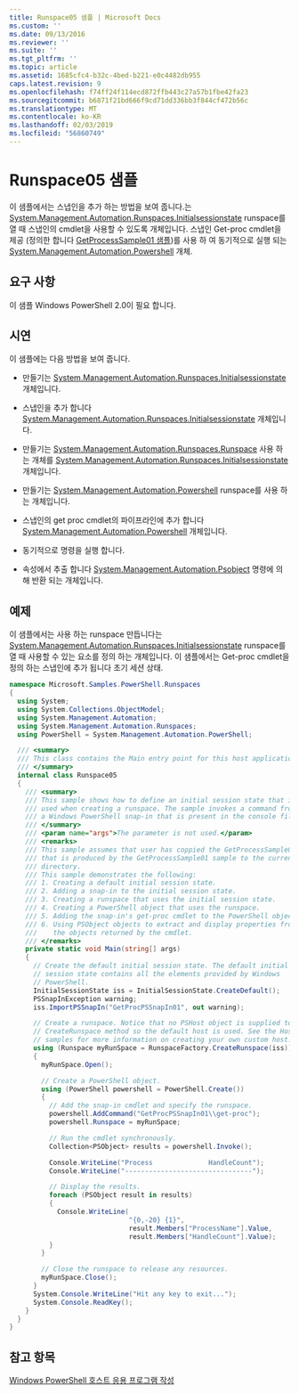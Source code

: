 ```yaml
---
title: Runspace05 샘플 | Microsoft Docs
ms.custom: ''
ms.date: 09/13/2016
ms.reviewer: ''
ms.suite: ''
ms.tgt_pltfrm: ''
ms.topic: article
ms.assetid: 1685cfc4-b32c-4bed-b221-e0c4482db955
caps.latest.revision: 9
ms.openlocfilehash: f74ff24f114ecd872ffb443c27a57b1fbe42fa23
ms.sourcegitcommit: b6871f21bd666f9cd71dd336bb3f844cf472b56c
ms.translationtype: MT
ms.contentlocale: ko-KR
ms.lasthandoff: 02/03/2019
ms.locfileid: "56860749"
---
```

# <a name="runspace05-sample"></a>Runspace05 샘플

이 샘플에서는 스냅인을 추가 하는 방법을 보여 줍니다.는 [System.Management.Automation.Runspaces.Initialsessionstate](/dotnet/api/System.Management.Automation.Runspaces.InitialSessionState) runspace를 열 때 스냅인의 cmdlet을 사용할 수 있도록 개체입니다. 스냅인 Get-proc cmdlet을 제공 (정의한 합니다 [GetProcessSample01 샘플](../cmdlet/getprocesssample01-sample.md))를 사용 하 여 동기적으로 실행 되는 [System.Management.Automation.Powershell](/dotnet/api/system.management.automation.powershell) 개체.

## <a name="requirements"></a>요구 사항

이 샘플 Windows PowerShell 2.0이 필요 합니다.

## <a name="demonstrates"></a>시연

이 샘플에는 다음 방법을 보여 줍니다.

- 만들기는 [System.Management.Automation.Runspaces.Initialsessionstate](/dotnet/api/System.Management.Automation.Runspaces.InitialSessionState) 개체입니다.

- 스냅인을 추가 합니다 [System.Management.Automation.Runspaces.Initialsessionstate](/dotnet/api/System.Management.Automation.Runspaces.InitialSessionState) 개체입니다.

- 만들기는 [System.Management.Automation.Runspaces.Runspace](/dotnet/api/System.Management.Automation.Runspaces.Runspace) 사용 하는 개체를 [System.Management.Automation.Runspaces.Initialsessionstate](/dotnet/api/System.Management.Automation.Runspaces.InitialSessionState) 개체입니다.

- 만들기는 [System.Management.Automation.Powershell](/dotnet/api/system.management.automation.powershell) runspace를 사용 하는 개체입니다.

- 스냅인의 get proc cmdlet의 파이프라인에 추가 합니다 [System.Management.Automation.Powershell](/dotnet/api/system.management.automation.powershell) 개체입니다.

- 동기적으로 명령을 실행 합니다.

- 속성에서 추출 합니다 [System.Management.Automation.Psobject](/dotnet/api/System.Management.Automation.PSObject) 명령에 의해 반환 되는 개체입니다.

## <a name="example"></a>예제

이 샘플에서는 사용 하는 runspace 만듭니다는 [System.Management.Automation.Runspaces.Initialsessionstate](/dotnet/api/System.Management.Automation.Runspaces.InitialSessionState) runspace를 열 때 사용할 수 있는 요소를 정의 하는 개체입니다. 이 샘플에서는 Get-proc cmdlet을 정의 하는 스냅인에 추가 됩니다 초기 세션 상태.

```csharp
namespace Microsoft.Samples.PowerShell.Runspaces
{
  using System;
  using System.Collections.ObjectModel;
  using System.Management.Automation;
  using System.Management.Automation.Runspaces;
  using PowerShell = System.Management.Automation.PowerShell;

  /// <summary>
  /// This class contains the Main entry point for this host application.
  /// </summary>
  internal class Runspace05
  {
    /// <summary>
    /// This sample shows how to define an initial session state that is
    /// used when creating a runspace. The sample invokes a command from
    /// a Windows PowerShell snap-in that is present in the console file.
    /// </summary>
    /// <param name="args">The parameter is not used.</param>
    /// <remarks>
    /// This sample assumes that user has coppied the GetProcessSample01.dll
    /// that is produced by the GetProcessSample01 sample to the current
    /// directory.
    /// This sample demonstrates the following:
    /// 1. Creating a default initial session state.
    /// 2. Adding a snap-in to the initial session state.
    /// 3. Creating a runspace that uses the initial session state.
    /// 4. Creating a PowerShell object that uses the runspace.
    /// 5. Adding the snap-in's get-proc cmdlet to the PowerShell object.
    /// 6. Using PSObject objects to extract and display properties from
    ///    the objects returned by the cmdlet.
    /// </remarks>
    private static void Main(string[] args)
    {
      // Create the default initial session state. The default initial
      // session state contains all the elements provided by Windows
      // PowerShell.
      InitialSessionState iss = InitialSessionState.CreateDefault();
      PSSnapInException warning;
      iss.ImportPSSnapIn("GetProcPSSnapIn01", out warning);

      // Create a runspace. Notice that no PSHost object is supplied to the
      // CreateRunspace method so the default host is used. See the Host
      // samples for more information on creating your own custom host.
      using (Runspace myRunSpace = RunspaceFactory.CreateRunspace(iss))
      {
        myRunSpace.Open();

        // Create a PowerShell object.
        using (PowerShell powershell = PowerShell.Create())
        {
          // Add the snap-in cmdlet and specify the runspace.
          powershell.AddCommand("GetProcPSSnapIn01\\get-proc");
          powershell.Runspace = myRunSpace;

          // Run the cmdlet synchronously.
          Collection<PSObject> results = powershell.Invoke();

          Console.WriteLine("Process              HandleCount");
          Console.WriteLine("--------------------------------");

          // Display the results.
          foreach (PSObject result in results)
          {
            Console.WriteLine(
                              "{0,-20} {1}",
                              result.Members["ProcessName"].Value,
                              result.Members["HandleCount"].Value);
          }
        }

        // Close the runspace to release any resources.
        myRunSpace.Close();
      }
      System.Console.WriteLine("Hit any key to exit...");
      System.Console.ReadKey();
    }
  }
}
```

## <a name="see-also"></a>참고 항목

[Windows PowerShell 호스트 응용 프로그램 작성](./writing-a-windows-powershell-host-application.md)